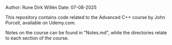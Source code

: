 Author: Rune Dirk Willén
Date: 07-08-2025

This repository contains code related to the Advanced C++ course by John Purcell, available on Udemy.com.

Notes on the course can be found in "Notes.md", while the directories relate to each section of the course.
